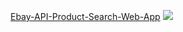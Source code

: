[Ebay-API-Product-Search-Web-App](#http://csci571homework8-env.crc386dumd.us-east-2.elasticbeanstalk.com)
![](giphy.gif)

